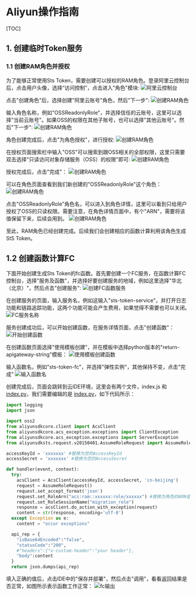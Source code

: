 # Aliyun操作指南

[TOC]

## 1. 创建临时Token服务

### 1.1 创建RAM角色并授权
为了能够正常使用Sts Token，需要创建可以授权的RAM角色。登录阿里云控制台后，点击用户头像，选择“访问控制”，点击进入"角色"模块:
![阿里云控制台](../attachment/aliyun/1_1_console.png)

点击"创建角色"后，选择创建"阿里云账号"角色，然后"下一步":
![创建RAM角色](../attachment/aliyun/1_2_create_ram_role.png)

输入角色名称，例如"OSSReadonlyRole"，并选择信任的云账号，这里可以选择"当前云账号"。如果OSS的权限在其他子账号，也可以选择"其他云账号"。然后"下一步":
![创建RAM角色](../attachment/aliyun/1_3_input_role_name.png)

角色创建完成后，点击"为角色授权"，进行授权:
![创建RAM角色](../attachment/aliyun/1_4_create_role_succ.png)

在授权页面搜索栏中输入"OSS"可以搜索到跟OSS相关的全部权限，这里只需要双击选择"只读访问对象存储服务（OSS）的权限"即可:
![创建RAM角色](../attachment/aliyun/1_5_auth_to_role.png)

授权完成后，点击"完成"：
![创建RAM角色](../attachment/aliyun/1_6_auth_to_role_succ.png)

可以在角色页面查看到我们新创建的"OSSReadonlyRole"这个角色：
![创建RAM角色](../attachment/aliyun/1_7_query_role.png)

点击"OSSReadonlyRole"角色名，可以进入到角色详情，这里可以看到只给用户授权了OSS的只读权限。需要注意，在角色详情页面中，有个"ARN"，需要将该值保留下来，后续会用到。
![创建RAM角色](../attachment/aliyun/1_8_query_role_info.png)

至此，RAM角色已经创建完成。后续我们会创建相应的函数计算利用该角色生成StS Token。

## 1.2 创建函数计算FC

下面开始创建生成Sts Token的fc函数。首先要创建一个FC服务，在函数计算FC控制台，选择"服务及函数"，并选择好要创建服务的地域，例如这里选择"华北（北京）"，然后点击"创建服务":
![创建FC函数服务](../attachment/aliyun/2_1_create_fc_service.png)

在创建服务的页面，输入服务名，例如这输入"sts-token-service"，并打开日志功能和链路追踪功能，这两个功能可能会产生费用，如果觉得不需要也可以关闭。
![FC服务名称](../attachment/aliyun/2_2_edit_fc_service.png)

服务创建成功后，可以开始创建函数，在服务详情页面，点击"创建函数"：
![开始创建函数](../attachment/aliyun/2_3_start_to_create_fc.png)

在创建函数页面选择"使用模板创建"，并在模板中选择python版本的"return-apigateway-string"模板：
![使用模板创建函数](../attachment/aliyun/2_4_create_apigateway_fc.png)

输入函数名，例如"sts-token-fc"，并选择"弹性实例"，其他保持不变，点击"完成"
![输入函数名](../attachment/aliyun/2_5_edit_fc_name.png)

创建完成后，页面会跳转到云IDE环境，这里会有两个文件，index.js 和 [index.py](../src/aliyun/index.py)，我们需要编辑的是 [index.py](../src/aliyun/index.py)，如下代码所示：

``` python
import logging
import json

import oss2
from aliyunsdkcore.client import AcsClient
from aliyunsdkcore.acs_exception.exceptions import ClientException
from aliyunsdkcore.acs_exception.exceptions import ServerException
from aliyunsdksts.request.v20150401.AssumeRoleRequest import AssumeRoleRequest

accessKeyId = 'xxxxxxx' #替换为您的AccessKeyId
accessSecret = 'xxxxxxx' #替换为您的AccessSecret

def handler(event, context):
  try:
    acsClient = AcsClient(accessKeyId, accessSecret, 'cn-beijing')
    request = AssumeRoleRequest()
    request.set_accept_format('json')
    request.set_RoleArn("acs:ram::xxxxxx:role/xxxxxx") #替换为角色的ARN值
    request.set_RoleSessionName("migration_role")
    response = acsClient.do_action_with_exception(request)
    content = str(response, encoding='utf-8')
  except Exception as e:
    content = "occur exceptions"

  api_rep = {
    "isBase64Encoded":"false",
    "statusCode":"200",
    #"headers":{"x-custom-header":"your header"},
    "body":content
  }
  return json.dumps(api_rep)
```

填入正确的值后，点击IDE中的"保存并部署"，然后点击"调用"，看看返回结果是否正常，如图所示表示函数工作正常：
![fc输出](../attachment/aliyun/2_6_save_test.png)